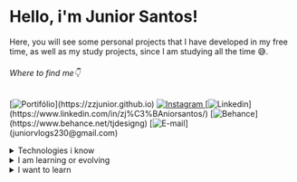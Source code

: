 # Hello, i'm Junior Santos!
Here, you will see some personal projects that I have developed in my free time, as well as my study projects, since I am studying all the time 😅.
###### Where to find me👇
[![Portifólio](	https://img.shields.io/badge/website-000000?style=for-the-badge&logo=About.me&logoColor=rgb(201,204,203)&color=black)](https://zzjunior.github.io) [![Instagram](https://img.shields.io/badge/Instagram-E4405F?style=for-the-badge&logo=instagram&logoColor=rgb(201,204,203)&color=black)
](https://www.instagram.com/siga_tj/) [![Linkedin](https://img.shields.io/badge/LinkedIn-0077B5?style=for-the-badge&logo=linkedin&logoColor=rgb(201,204,203)&color=black)](https://www.linkedin.com/in/zj%C3%BAniorsantos/) [![Behance](https://img.shields.io/badge/-Behance-blue?style=for-the-badge&logo=behance&logoColor=rgb(201,204,203)&color=black)](https://www.behance.net/tjdesigng) [![E-mail](https://img.shields.io/badge/Gmail-D14836?style=for-the-badge&logo=gmail&logoColor=rgb(201,204,203)&color=black)](juniorvlogs230@gmail.com)

<details>
  <summary>Technologies i know</summary>
 <img height="30px" width="30px" src="https://cdn.jsdelivr.net/gh/devicons/devicon/icons/vscode/vscode-original.svg" />
 <img height="30" width="30" src="https://cdn.jsdelivr.net/gh/devicons/devicon/icons/git/git-original.svg" />
 <img height="30" width="30" src="https://cdn.jsdelivr.net/gh/devicons/devicon/icons/html5/html5-original.svg" />
 <img height="30" width="30" src="https://cdn.jsdelivr.net/gh/devicons/devicon/icons/css3/css3-original.svg" />
 <img height="30" width="30" src="https://cdn.jsdelivr.net/gh/devicons/devicon/icons/javascript/javascript-original.svg" />
 <img height="40" width="40" src="https://cdn.jsdelivr.net/gh/devicons/devicon/icons/php/php-original.svg" />
 <img height="30" width="30" src="https://cdn.jsdelivr.net/gh/devicons/devicon/icons/c/c-original.svg" />
 <img height="30" width="30" src="https://cdn.jsdelivr.net/gh/devicons/devicon/icons/cplusplus/cplusplus-original.svg"/>
 <img height="30" width="30" src="https://cdn.jsdelivr.net/gh/devicons/devicon/icons/photoshop/photoshop-line.svg" />
 <img height="30" width="30" src="https://cdn.jsdelivr.net/gh/devicons/devicon/icons/illustrator/illustrator-line.svg" />
 <img height="30" width="30" src="https://cdn.jsdelivr.net/gh/devicons/devicon/icons/premierepro/premierepro-original.svg"/>
 <img height="32" width="32" src="https://cdn.jsdelivr.net/gh/devicons/devicon/icons/wordpress/wordpress-plain.svg"/>
</details>

<details>
  <summary>I am learning or evolving</summary>
  <img height="35" width="28" src="https://cdn.jsdelivr.net/gh/devicons/devicon/icons/figma/figma-original.svg" />
  <img height="35" width="30" src="https://cdn.jsdelivr.net/gh/devicons/devicon/icons/laravel/laravel-plain.svg" />
  <img height="35" width="35" src="https://cdn.jsdelivr.net/gh/devicons/devicon/icons/bootstrap/bootstrap-original.svg" />
  <img height="35" width="28" src="https://cdn.jsdelivr.net/gh/devicons/devicon/icons/javascript/javascript-original.svg" />
  <img height="40" width="40" src="https://cdn.jsdelivr.net/gh/devicons/devicon/icons/php/php-original.svg" />    
</details>

<details>
  <summary>I want to learn</summary>
  <img height="35" width="35" src="https://cdn.jsdelivr.net/gh/devicons/devicon/icons/nodejs/nodejs-original.svg" />
  <img height="35" width="35" src="https://cdn.jsdelivr.net/gh/devicons/devicon/icons/react/react-original.svg" />
</details>
